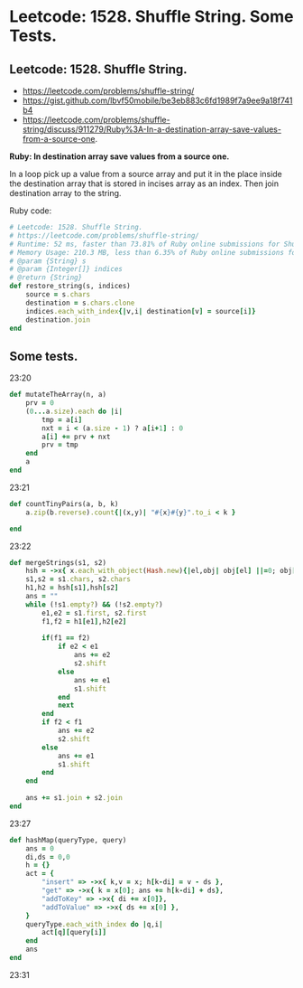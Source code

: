 # Leetcode: 1528. Shuffle String. Some Tests.

## Leetcode: 1528. Shuffle String.

- https://leetcode.com/problems/shuffle-string/
- https://gist.github.com/lbvf50mobile/be3eb883c6fd1989f7a9ee9a18f741b4
- https://leetcode.com/problems/shuffle-string/discuss/911279/Ruby%3A-In-a-destination-array-save-values-from-a-source-one.

**Ruby: In destination array save values from a source one.**

In a loop pick up a value from a source array and put it in the place inside the destination array that is stored in incises array as an index. Then join destination array to the string.

Ruby code:
```Ruby
# Leetcode: 1528. Shuffle String.
# https://leetcode.com/problems/shuffle-string/
# Runtime: 52 ms, faster than 73.81% of Ruby online submissions for Shuffle String.
# Memory Usage: 210.3 MB, less than 6.35% of Ruby online submissions for Shuffle Strin
# @param {String} s
# @param {Integer[]} indices
# @return {String}
def restore_string(s, indices)
    source = s.chars
    destination = s.chars.clone
    indices.each_with_index{|v,i| destination[v] = source[i]}
    destination.join
end
```




## Some tests.

23:20

```Ruby
def mutateTheArray(n, a)
    prv = 0
    (0...a.size).each do |i|
        tmp = a[i]
        nxt = i < (a.size - 1) ? a[i+1] : 0
        a[i] += prv + nxt
        prv = tmp
    end
    a
end

```

23:21


```Ruby
def countTinyPairs(a, b, k)
    a.zip(b.reverse).count{|(x,y)| "#{x}#{y}".to_i < k }

end

```


23:22
```Ruby
def mergeStrings(s1, s2)
    hsh = ->x{ x.each_with_object(Hash.new){|el,obj| obj[el] ||=0; obj[el] += 1 } }
    s1,s2 = s1.chars, s2.chars
    h1,h2 = hsh[s1],hsh[s2]
    ans = ""
    while (!s1.empty?) && (!s2.empty?)
        e1,e2 = s1.first, s2.first
        f1,f2 = h1[e1],h2[e2]
        
        if(f1 == f2)
            if e2 < e1
                ans += e2
                s2.shift
            else
                ans += e1
                s1.shift
            end
            next
        end
        if f2 < f1
            ans += e2
            s2.shift
        else
            ans += e1
            s1.shift
        end
    end
    
    ans += s1.join + s2.join
end

```
23:27
```Ruby
def hashMap(queryType, query)
    ans = 0
    di,ds = 0,0
    h = {}
    act = {
        "insert" => ->x{ k,v = x; h[k-di] = v - ds },
        "get" => ->x{ k = x[0]; ans += h[k-di] + ds},
        "addToKey" => ->x{ di += x[0]},
        "addToValue" => ->x{ ds += x[0] },
    }
    queryType.each_with_index do |q,i|
        act[q][query[i]]
    end
    ans
end

```

23:31